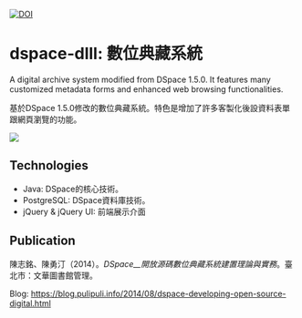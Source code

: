 [![DOI](https://zenodo.org/badge/9954185.svg)](https://zenodo.org/doi/10.5281/zenodo.11213978)

dspace-dlll: 數位典藏系統
===========

A digital archive system modified from DSpace 1.5.0. It features many customized metadata forms and enhanced web browsing functionalities.

基於DSpace 1.5.0修改的數位典藏系統。特色是增加了許多客製化後設資料表單跟網頁瀏覽的功能。

![](https://blogger.googleusercontent.com/img/a/AVvXsEjlc86Gm3liUH7WSpmYxDxF7EVpU_17yQcJhUkBka_b-6ke5yIXqP0K8NdXOr6YsWbOpUTILIgrt00RF793uenkHQionwX0nljNLUAwikVAD8LDILSFk5Da11pPxBHNL8mnav4JUBF78ozXevJKoADaEaK6Bj_DRYcbDBxNfAVFv1DT4E5CfuZsTg)

## Technologies

- Java: DSpace的核心技術。
- PostgreSQL: DSpace資料庫技術。
- jQuery & jQuery UI: 前端展示介面

## Publication

陳志銘、陳勇汀（2014）。_DSpace__開放源碼數位典藏系統建置理論與實務_。臺北市：文華圖書館管理。

Blog: https://blog.pulipuli.info/2014/08/dspace-developing-open-source-digital.html
